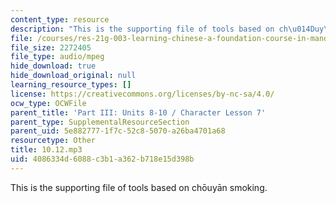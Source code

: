 ```yaml
---
content_type: resource
description: "This is the supporting file of tools based on ch\u014Duy\u0101n smoking."
file: /courses/res-21g-003-learning-chinese-a-foundation-course-in-mandarin-spring-2011/4086334d6088c3b1a362b718e15d398b_10.12.mp3
file_size: 2272405
file_type: audio/mpeg
hide_download: true
hide_download_original: null
learning_resource_types: []
license: https://creativecommons.org/licenses/by-nc-sa/4.0/
ocw_type: OCWFile
parent_title: 'Part III: Units 8-10 / Character Lesson 7'
parent_type: SupplementalResourceSection
parent_uid: 5e882777-1f7c-52c8-5070-a26ba4701a68
resourcetype: Other
title: 10.12.mp3
uid: 4086334d-6088-c3b1-a362-b718e15d398b
---
```

This is the supporting file of tools based on chōuyān smoking.